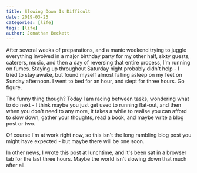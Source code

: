 ```yaml
---
title: Slowing Down Is Difficult
date: 2019-03-25
categories: [life]
tags: [life]
author: Jonathan Beckett
---
```


After several weeks of preparations, and a manic weekend trying to juggle everything involved in a major birthday party for my other half, sixty guests, caterers, music, and then a day of reversing that entire process, I'm running on fumes. Staying up throughout Saturday night probably didn't help - I tried to stay awake, but found myself almost falling asleep on my feet on Sunday afternoon. I went to bed for an hour, and slept for three hours. Go figure.

The funny thing though? Today I am racing between tasks, wondering what to do next - I think maybe you just get used to running flat-out, and then when you don't need to any more, it takes a while to realise you can afford to slow down, gather your thoughts, read a book, and maybe write a blog post or two.

Of course I'm at work right now, so this isn't the long rambling blog post you might have expected - but maybe there will be one soon.

In other news, I wrote this post at lunchtime, and it's been sat in a browser tab for the last three hours. Maybe the world isn't slowing down that much after all.